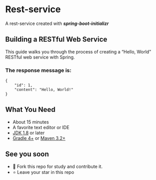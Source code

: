 # Rest-service

A rest-service created with <strong><em>spring-boot-initializr</em></strong>


## Building a RESTful Web Service

<p>This guide walks you through the process of creating a “Hello, World” RESTful web service with Spring.</p>

### The response message is:

``` 
{
    "id": 1,
    "content": "Hello, World!"
}
```


## What You Need
- About 15 minutes
- A favorite text editor or IDE
- <a href="http://www.oracle.com/technetwork/java/javase/downloads/index.html">JDK 1.8</a> or later
- <a href="http://www.gradle.org/downloads">Gradle 4+</a> or <a href="https://maven.apache.org/download.cgi">Maven 3.2+</a>


## See you soon

- 🤝 Fork this repo for study and contribute it.
- ⭐ Leave your star in this repo
